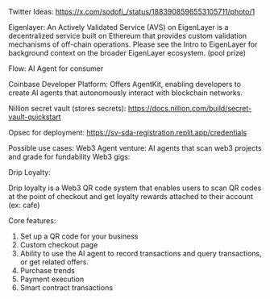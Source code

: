 

Twitter Ideas: https://x.com/sodofi_/status/1883908596553105711/photo/1



Eigenlayer: An Actively Validated Service (AVS) on EigenLayer is a decentralized service built on Ethereum that provides custom validation mechanisms of off-chain operations. Please see the Intro to EigenLayer for background context on the broader EigenLayer ecosystem. (pool prize)

Flow: AI Agent for consumer

Coinbase Developer Platform: Offers AgentKit, enabling developers to create AI agents that autonomously interact with blockchain networks.

Nillion secret vault (stores secrets): https://docs.nillion.com/build/secret-vault-quickstart

Opsec for deployment: https://sv-sda-registration.replit.app/credentials

Possible use cases:
Web3 Agent venture: AI agents that scan web3 projects and grade for fundability
Web3 gigs:


Drip Loyalty:

Drip loyalty is a Web3 QR code system that enables users to scan QR codes at the point of checkout and get loyalty rewards attached to their account (ex: cafe)

Core features:
1. Set up a QR code for your business
2. Custom checkout page
3. Ability to use the AI agent to record transactions and query transactions, or get related offers.
4. Purchase trends
5. Payment execution
6. Smart contract transactions

